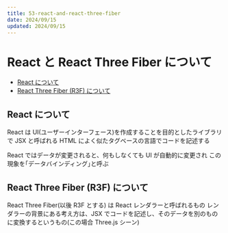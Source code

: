 ```yaml
---
title: 53-react-and-react-three-fiber
date: 2024/09/15
updated: 2024/09/15
---
```


# React と React Three Fiber について

- [React について](#react-について)
- [React Three Fiber (R3F) について](#react-three-fiber-r3f-について)

## React について

React は UI(ユーザーインターフェース)を作成することを目的としたライブラリで
JSX と呼ばれる HTML によく似たタグベースの言語でコードを記述する

React ではデータが変更されると、何もしなくても UI が自動的に変更され
この現象を｢データバインディング｣と呼ぶ

## React Three Fiber (R3F) について

React Three Fiber(以後 R3F とする) は React レンダラーと呼ばれるもの
レンダラーの背景にある考え方は、JSX でコードを記述し、そのデータを別のものに変換するというもの(この場合 Three.js シーン)


